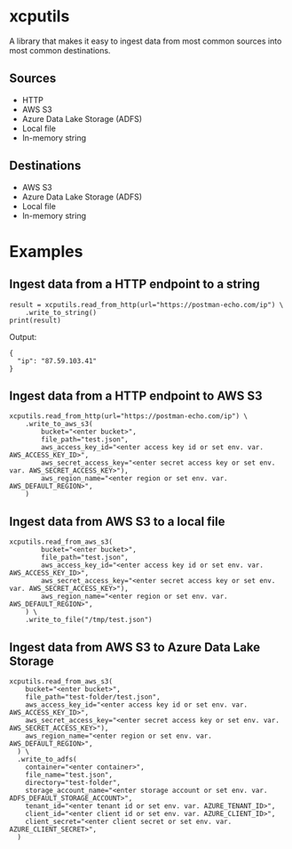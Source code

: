 # xcputils
A library that makes it easy to ingest data from most common sources into most common destinations.

## Sources
- HTTP
- AWS S3
- Azure Data Lake Storage (ADFS)
- Local file
- In-memory string

## Destinations
- AWS S3
- Azure Data Lake Storage (ADFS)
- Local file
- In-memory string

# Examples

## Ingest data from a HTTP endpoint to a string
```
result = xcputils.read_from_http(url="https://postman-echo.com/ip") \
    .write_to_string()
print(result)
```
Output:
```
{
  "ip": "87.59.103.41"
} 
```
## Ingest data from a HTTP endpoint to AWS S3
```
xcputils.read_from_http(url="https://postman-echo.com/ip") \
    .write_to_aws_s3(
        bucket="<enter bucket>",
        file_path="test.json",
        aws_access_key_id="<enter access key id or set env. var. AWS_ACCESS_KEY_ID>",
        aws_secret_access_key="<enter secret access key or set env. var. AWS_SECRET_ACCESS_KEY>"),
        aws_region_name="<enter region or set env. var. AWS_DEFAULT_REGION>",
    )
```
## Ingest data from AWS S3 to a local file
```
xcputils.read_from_aws_s3(
        bucket="<enter bucket>",
        file_path="test.json",
        aws_access_key_id="<enter access key id or set env. var. AWS_ACCESS_KEY_ID>",
        aws_secret_access_key="<enter secret access key or set env. var. AWS_SECRET_ACCESS_KEY>"),
        aws_region_name="<enter region or set env. var. AWS_DEFAULT_REGION>",
    ) \
    .write_to_file("/tmp/test.json")
```
## Ingest data from AWS S3 to Azure Data Lake Storage
```
xcputils.read_from_aws_s3(
    bucket="<enter bucket>",
    file_path="test-folder/test.json",
    aws_access_key_id="<enter access key id or set env. var. AWS_ACCESS_KEY_ID>",
    aws_secret_access_key="<enter secret access key or set env. var. AWS_SECRET_ACCESS_KEY>"),
    aws_region_name="<enter region or set env. var. AWS_DEFAULT_REGION>",
  ) \
  .write_to_adfs(
    container="<enter container>",
    file_name="test.json",
    directory="test-folder",
    storage_account_name="<enter storage account or set env. var. ADFS_DEFAULT_STORAGE_ACCOUNT>",
    tenant_id="<enter tenant id or set env. var. AZURE_TENANT_ID>",
    client_id="<enter client id or set env. var. AZURE_CLIENT_ID>",
    client_secret="<enter client secret or set env. var. AZURE_CLIENT_SECRET>",
  )
```